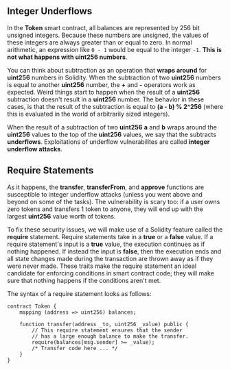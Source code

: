 ## Integer Underflows
In the **Token** smart contract, all balances are represented by 256 bit unsigned integers. Because these numbers are unsigned, the values of these integers are always greater than or equal to zero. In normal arithmetic, an expression like `0 - 1` would be equal to the integer `-1`. **This is not what happens with uint256 numbers**. 

You can think about subtraction as an operation that **wraps around** for **uint256** numbers in Solidity. When the subtraction of two **uint256** numbers is equal to another **uint256** number, the **+** and **-** operators work as expected. Weird things start to happen when the result of a **uint256** subtraction doesn't result in a **uint256** number. The behavior in these cases, is that the result of the subtraction is equal to **(a - b) % 2^256** (where this is evaluated in the world of arbitrarily sized integers).

When the result of a subtraction of two **uint256** **a** and **b** wraps around the **uint256** values to the top of the **uint256** values, we say that the subtracts **underflows**. Exploitations of underflow vulnerabilites are called **integer underflow attacks**.

## Require Statements
As it happens, the **transfer**, **transferFrom**, and **approve** functions are susceptible to integer underflow attacks (unless you went above and beyond on some of the tasks). The vulnerability is scary too: if a user owns zero tokens and transfers 1 token to anyone, they will end up with the largest **uint256** value worth of tokens. 

To fix these security issues, we will make use of a Solidity feature called the **require** statement. Require statements take in a **true** or a **false** value. If a require statement's input is a **true** value, the execution continues as if nothing happened. If instead the input is **false**, then the execution ends and all state changes made during the transaction are thrown away as if they were never made. These traits make the require statement an ideal candidate for enforcing conditions in smart contract code; they will make sure that nothing happens if the conditions aren't met.

The syntax of a require statement looks as follows: 

```
contract Token {
    mapping (address => uint256) balances;

    function transfer(address _to, uint256 _value) public {
        // This require statement ensures that the sender
        // has a large enough balance to make the transfer. 
        require(balances[msg.sender] >= _value);
        /* Transfer code here ... */
    }
}